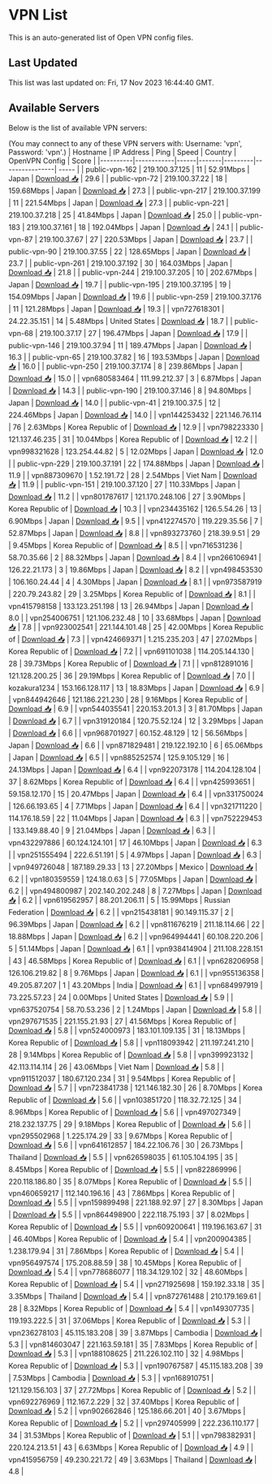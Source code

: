 # VPN List

This is an auto-generated list of Open VPN config files.

## Last Updated

This list was last updated on: Fri, 17 Nov 2023 16:44:40 GMT.

## Available Servers

Below is the list of available VPN servers:

(You may connect to any of these VPN servers with: Username: 'vpn', Password: 'vpn'.)
| Hostname | IP Address | Ping | Speed | Country | OpenVPN Config | Score |
|----------|------------|------|-------|---------|----------------| ----- |
| public-vpn-162 | 219.100.37.125 | 11 | 52.91Mbps | Japan | [Download 📥](./configs/server_0_JP.ovpn) | 29.6 |
| public-vpn-72 | 219.100.37.22 | 18 | 159.68Mbps | Japan | [Download 📥](./configs/server_1_JP.ovpn) | 27.3 |
| public-vpn-217 | 219.100.37.199 | 11 | 221.54Mbps | Japan | [Download 📥](./configs/server_2_JP.ovpn) | 27.3 |
| public-vpn-221 | 219.100.37.218 | 25 | 41.84Mbps | Japan | [Download 📥](./configs/server_3_JP.ovpn) | 25.0 |
| public-vpn-183 | 219.100.37.161 | 18 | 192.04Mbps | Japan | [Download 📥](./configs/server_4_JP.ovpn) | 24.1 |
| public-vpn-87 | 219.100.37.67 | 27 | 220.53Mbps | Japan | [Download 📥](./configs/server_5_JP.ovpn) | 23.7 |
| public-vpn-90 | 219.100.37.55 | 22 | 128.65Mbps | Japan | [Download 📥](./configs/server_6_JP.ovpn) | 23.7 |
| public-vpn-261 | 219.100.37.192 | 30 | 164.03Mbps | Japan | [Download 📥](./configs/server_7_JP.ovpn) | 21.8 |
| public-vpn-244 | 219.100.37.205 | 10 | 202.67Mbps | Japan | [Download 📥](./configs/server_8_JP.ovpn) | 19.7 |
| public-vpn-195 | 219.100.37.195 | 19 | 154.09Mbps | Japan | [Download 📥](./configs/server_9_JP.ovpn) | 19.6 |
| public-vpn-259 | 219.100.37.176 | 11 | 121.28Mbps | Japan | [Download 📥](./configs/server_10_JP.ovpn) | 19.3 |
| vpn727618301 | 24.22.35.151 | 14 | 5.48Mbps | United States | [Download 📥](./configs/server_11_US.ovpn) | 18.7 |
| public-vpn-68 | 219.100.37.17 | 27 | 196.47Mbps | Japan | [Download 📥](./configs/server_12_JP.ovpn) | 17.9 |
| public-vpn-146 | 219.100.37.94 | 11 | 189.47Mbps | Japan | [Download 📥](./configs/server_13_JP.ovpn) | 16.3 |
| public-vpn-65 | 219.100.37.82 | 16 | 193.53Mbps | Japan | [Download 📥](./configs/server_14_JP.ovpn) | 16.0 |
| public-vpn-250 | 219.100.37.174 | 8 | 239.86Mbps | Japan | [Download 📥](./configs/server_15_JP.ovpn) | 15.0 |
| vpn680583464 | 111.99.212.37 | 3 | 6.87Mbps | Japan | [Download 📥](./configs/server_16_JP.ovpn) | 14.3 |
| public-vpn-190 | 219.100.37.146 | 8 | 94.80Mbps | Japan | [Download 📥](./configs/server_17_JP.ovpn) | 14.0 |
| public-vpn-41 | 219.100.37.5 | 12 | 224.46Mbps | Japan | [Download 📥](./configs/server_18_JP.ovpn) | 14.0 |
| vpn144253432 | 221.146.76.114 | 76 | 2.63Mbps | Korea Republic of | [Download 📥](./configs/server_19_KR.ovpn) | 12.9 |
| vpn798223330 | 121.137.46.235 | 31 | 10.04Mbps | Korea Republic of | [Download 📥](./configs/server_20_KR.ovpn) | 12.2 |
| vpn998321628 | 123.254.44.82 | 5 | 12.02Mbps | Japan | [Download 📥](./configs/server_21_JP.ovpn) | 12.0 |
| public-vpn-229 | 219.100.37.191 | 22 | 174.88Mbps | Japan | [Download 📥](./configs/server_22_JP.ovpn) | 11.9 |
| vpn887309670 | 1.52.191.72 | 28 | 2.54Mbps | Viet Nam | [Download 📥](./configs/server_23_VN.ovpn) | 11.9 |
| public-vpn-151 | 219.100.37.120 | 27 | 110.33Mbps | Japan | [Download 📥](./configs/server_24_JP.ovpn) | 11.2 |
| vpn801787617 | 121.170.248.106 | 27 | 3.90Mbps | Korea Republic of | [Download 📥](./configs/server_25_KR.ovpn) | 10.3 |
| vpn234435162 | 126.5.54.26 | 13 | 6.90Mbps | Japan | [Download 📥](./configs/server_26_JP.ovpn) | 9.5 |
| vpn412274570 | 119.229.35.56 | 7 | 52.87Mbps | Japan | [Download 📥](./configs/server_27_JP.ovpn) | 8.8 |
| vpn893273760 | 218.39.9.51 | 29 | 9.45Mbps | Korea Republic of | [Download 📥](./configs/server_28_KR.ovpn) | 8.5 |
| vpn716531236 | 58.70.35.66 | 2 | 88.32Mbps | Japan | [Download 📥](./configs/server_29_JP.ovpn) | 8.4 |
| vpn266106941 | 126.22.21.173 | 3 | 19.86Mbps | Japan | [Download 📥](./configs/server_30_JP.ovpn) | 8.2 |
| vpn498453530 | 106.160.24.44 | 4 | 4.30Mbps | Japan | [Download 📥](./configs/server_31_JP.ovpn) | 8.1 |
| vpn973587919 | 220.79.243.82 | 29 | 3.25Mbps | Korea Republic of | [Download 📥](./configs/server_32_KR.ovpn) | 8.1 |
| vpn415798158 | 133.123.251.198 | 13 | 26.94Mbps | Japan | [Download 📥](./configs/server_33_JP.ovpn) | 8.0 |
| vpn254006751 | 121.106.232.48 | 10 | 33.68Mbps | Japan | [Download 📥](./configs/server_34_JP.ovpn) | 7.8 |
| vpn923002541 | 221.144.101.48 | 25 | 42.00Mbps | Korea Republic of | [Download 📥](./configs/server_35_KR.ovpn) | 7.3 |
| vpn424669371 | 1.215.235.203 | 47 | 27.02Mbps | Korea Republic of | [Download 📥](./configs/server_36_KR.ovpn) | 7.2 |
| vpn691101038 | 114.205.144.130 | 28 | 39.73Mbps | Korea Republic of | [Download 📥](./configs/server_37_KR.ovpn) | 7.1 |
| vpn812891016 | 121.128.200.25 | 36 | 29.19Mbps | Korea Republic of | [Download 📥](./configs/server_38_KR.ovpn) | 7.0 |
| kozakura1234 | 153.166.128.117 | 13 | 18.83Mbps | Japan | [Download 📥](./configs/server_39_JP.ovpn) | 6.9 |
| vpn844942646 | 121.186.221.230 | 28 | 9.16Mbps | Korea Republic of | [Download 📥](./configs/server_40_KR.ovpn) | 6.9 |
| vpn544035541 | 220.153.201.3 | 3 | 81.70Mbps | Japan | [Download 📥](./configs/server_41_JP.ovpn) | 6.7 |
| vpn319120184 | 120.75.52.124 | 12 | 3.29Mbps | Japan | [Download 📥](./configs/server_42_JP.ovpn) | 6.6 |
| vpn968701927 | 60.152.48.129 | 12 | 56.56Mbps | Japan | [Download 📥](./configs/server_43_JP.ovpn) | 6.6 |
| vpn871829481 | 219.122.192.10 | 6 | 65.06Mbps | Japan | [Download 📥](./configs/server_44_JP.ovpn) | 6.5 |
| vpn885252574 | 125.9.105.129 | 16 | 24.13Mbps | Japan | [Download 📥](./configs/server_45_JP.ovpn) | 6.4 |
| vpn922073178 | 114.204.128.104 | 37 | 8.62Mbps | Korea Republic of | [Download 📥](./configs/server_46_KR.ovpn) | 6.4 |
| vpn425993651 | 59.158.12.170 | 15 | 20.47Mbps | Japan | [Download 📥](./configs/server_47_JP.ovpn) | 6.4 |
| vpn331750024 | 126.66.193.65 | 4 | 7.71Mbps | Japan | [Download 📥](./configs/server_48_JP.ovpn) | 6.4 |
| vpn321711220 | 114.176.18.59 | 22 | 11.04Mbps | Japan | [Download 📥](./configs/server_49_JP.ovpn) | 6.3 |
| vpn752229453 | 133.149.88.40 | 9 | 21.04Mbps | Japan | [Download 📥](./configs/server_50_JP.ovpn) | 6.3 |
| vpn432297886 | 60.124.124.101 | 17 | 46.10Mbps | Japan | [Download 📥](./configs/server_51_JP.ovpn) | 6.3 |
| vpn251555494 | 222.6.51.191 | 5 | 4.97Mbps | Japan | [Download 📥](./configs/server_52_JP.ovpn) | 6.3 |
| vpn949726048 | 187.189.29.33 | 13 | 27.20Mbps | Mexico | [Download 📥](./configs/server_53_MX.ovpn) | 6.2 |
| vpn180359559 | 124.18.0.63 | 5 | 77.05Mbps | Japan | [Download 📥](./configs/server_54_JP.ovpn) | 6.2 |
| vpn494800987 | 202.140.202.248 | 8 | 7.27Mbps | Japan | [Download 📥](./configs/server_55_JP.ovpn) | 6.2 |
| vpn619562957 | 88.201.206.11 | 5 | 15.99Mbps | Russian Federation | [Download 📥](./configs/server_56_RU.ovpn) | 6.2 |
| vpn215438181 | 90.149.115.37 | 2 | 96.39Mbps | Japan | [Download 📥](./configs/server_57_JP.ovpn) | 6.2 |
| vpn811676219 | 211.18.114.66 | 22 | 18.88Mbps | Japan | [Download 📥](./configs/server_58_JP.ovpn) | 6.2 |
| vpn964994441 | 60.108.220.206 | 5 | 51.14Mbps | Japan | [Download 📥](./configs/server_59_JP.ovpn) | 6.1 |
| vpn938414904 | 211.108.228.151 | 43 | 46.58Mbps | Korea Republic of | [Download 📥](./configs/server_60_KR.ovpn) | 6.1 |
| vpn628206958 | 126.106.219.82 | 8 | 9.76Mbps | Japan | [Download 📥](./configs/server_61_JP.ovpn) | 6.1 |
| vpn955136358 | 49.205.87.207 | 1 | 43.20Mbps | India | [Download 📥](./configs/server_62_IN.ovpn) | 6.1 |
| vpn684997919 | 73.225.57.23 | 24 | 0.00Mbps | United States | [Download 📥](./configs/server_63_US.ovpn) | 5.9 |
| vpn637520754 | 58.70.53.236 | 2 | 1.24Mbps | Japan | [Download 📥](./configs/server_64_JP.ovpn) | 5.8 |
| vpn297671535 | 221.155.21.93 | 27 | 41.56Mbps | Korea Republic of | [Download 📥](./configs/server_65_KR.ovpn) | 5.8 |
| vpn524000973 | 183.101.109.135 | 31 | 18.13Mbps | Korea Republic of | [Download 📥](./configs/server_66_KR.ovpn) | 5.8 |
| vpn118093942 | 211.197.241.210 | 28 | 9.14Mbps | Korea Republic of | [Download 📥](./configs/server_67_KR.ovpn) | 5.8 |
| vpn399923132 | 42.113.114.114 | 26 | 43.06Mbps | Viet Nam | [Download 📥](./configs/server_68_VN.ovpn) | 5.8 |
| vpn911512037 | 180.67.120.234 | 31 | 9.54Mbps | Korea Republic of | [Download 📥](./configs/server_69_KR.ovpn) | 5.7 |
| vpn723841738 | 121.146.182.30 | 26 | 8.70Mbps | Korea Republic of | [Download 📥](./configs/server_70_KR.ovpn) | 5.6 |
| vpn103851720 | 118.32.72.125 | 34 | 8.96Mbps | Korea Republic of | [Download 📥](./configs/server_71_KR.ovpn) | 5.6 |
| vpn497027349 | 218.232.137.75 | 29 | 9.18Mbps | Korea Republic of | [Download 📥](./configs/server_72_KR.ovpn) | 5.6 |
| vpn295502968 | 1.225.174.29 | 33 | 9.67Mbps | Korea Republic of | [Download 📥](./configs/server_73_KR.ovpn) | 5.6 |
| vpn641612857 | 184.22.106.76 | 30 | 26.73Mbps | Thailand | [Download 📥](./configs/server_74_TH.ovpn) | 5.5 |
| vpn626598035 | 61.105.104.195 | 35 | 8.45Mbps | Korea Republic of | [Download 📥](./configs/server_75_KR.ovpn) | 5.5 |
| vpn822869996 | 220.118.186.80 | 35 | 8.07Mbps | Korea Republic of | [Download 📥](./configs/server_76_KR.ovpn) | 5.5 |
| vpn460659217 | 112.140.196.16 | 43 | 7.86Mbps | Korea Republic of | [Download 📥](./configs/server_77_KR.ovpn) | 5.5 |
| vpn159899498 | 221.188.92.97 | 27 | 8.30Mbps | Japan | [Download 📥](./configs/server_78_JP.ovpn) | 5.5 |
| vpn864498900 | 222.118.75.193 | 37 | 8.02Mbps | Korea Republic of | [Download 📥](./configs/server_79_KR.ovpn) | 5.5 |
| vpn609200641 | 119.196.163.67 | 31 | 46.40Mbps | Korea Republic of | [Download 📥](./configs/server_80_KR.ovpn) | 5.4 |
| vpn200904385 | 1.238.179.94 | 31 | 7.86Mbps | Korea Republic of | [Download 📥](./configs/server_81_KR.ovpn) | 5.4 |
| vpn956497574 | 175.208.88.59 | 38 | 10.45Mbps | Korea Republic of | [Download 📥](./configs/server_82_KR.ovpn) | 5.4 |
| vpn778686077 | 118.34.129.102 | 32 | 48.60Mbps | Korea Republic of | [Download 📥](./configs/server_83_KR.ovpn) | 5.4 |
| vpn271925698 | 159.192.33.18 | 35 | 3.35Mbps | Thailand | [Download 📥](./configs/server_84_TH.ovpn) | 5.4 |
| vpn872761488 | 210.179.169.61 | 28 | 8.32Mbps | Korea Republic of | [Download 📥](./configs/server_85_KR.ovpn) | 5.4 |
| vpn149307735 | 119.193.222.5 | 31 | 37.06Mbps | Korea Republic of | [Download 📥](./configs/server_86_KR.ovpn) | 5.3 |
| vpn236278103 | 45.115.183.208 | 39 | 3.87Mbps | Cambodia | [Download 📥](./configs/server_87_KH.ovpn) | 5.3 |
| vpn814603047 | 221.163.59.181 | 35 | 7.83Mbps | Korea Republic of | [Download 📥](./configs/server_88_KR.ovpn) | 5.3 |
| vpn188108625 | 211.226.102.110 | 32 | 4.98Mbps | Korea Republic of | [Download 📥](./configs/server_89_KR.ovpn) | 5.3 |
| vpn190767587 | 45.115.183.208 | 39 | 7.53Mbps | Cambodia | [Download 📥](./configs/server_90_KH.ovpn) | 5.3 |
| vpn168910751 | 121.129.156.103 | 37 | 27.72Mbps | Korea Republic of | [Download 📥](./configs/server_91_KR.ovpn) | 5.2 |
| vpn692276969 | 112.167.2.229 | 32 | 37.40Mbps | Korea Republic of | [Download 📥](./configs/server_92_KR.ovpn) | 5.2 |
| vpn902662846 | 125.186.66.201 | 40 | 3.67Mbps | Korea Republic of | [Download 📥](./configs/server_93_KR.ovpn) | 5.2 |
| vpn297405999 | 222.236.110.177 | 34 | 31.53Mbps | Korea Republic of | [Download 📥](./configs/server_94_KR.ovpn) | 5.1 |
| vpn798382931 | 220.124.213.51 | 43 | 6.63Mbps | Korea Republic of | [Download 📥](./configs/server_95_KR.ovpn) | 4.9 |
| vpn415956759 | 49.230.221.72 | 49 | 3.63Mbps | Thailand | [Download 📥](./configs/server_96_TH.ovpn) | 4.8 |
